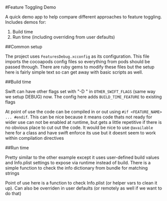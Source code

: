 #Feature Toggling Demo

A quick demo app to help compare different approaches to feature toggling. Includes demos for:

1. Build time 
2. Run time (including overriding from user defaults)

##Common setup

The project uses `FeaturesDebug.xcconfig` as its configuration. This file imports the cocoapods config files so everything from pods should be passed through. There are ruby gems to modify these files but the setup here is fairly simple text so can get away with basic scripts as well.

##Build time
 
Swift can have other flags set with "-D <flag name>" in `OTHER_SWIFT_FLAGS` (same way we setup DEBUG) now. The config here adds `BUILD_TIME_FEATURE` to existing flags 

At point of use the code can be compiled in or out using `#if <FEATURE_NAME> ... #endif`. This can be nice because it means code thats not ready for wider use can not be enabled at runtime, but gets a little repetitive if there is no obvious place to cut out the code. It would be nice to use `@available` here for a class and have swift enforce its use but it doesnt seem to work within compilation directives

##Run time

Pretty similar to the other example except it uses user-defined build values and Info.plist settings to expose via runtime instead of build. There is a simple function to check the info dictionary from bundle for matching strings 

Point of use here is a function to check Info.plist (or helper vars to clean it up). Can also be overriden in user defaults (or remotely as well if we want to do that)